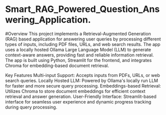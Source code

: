 # Smart_RAG_Powered_Question_Answering_Application.
#Overview
This project implements a Retrieval-Augmented Generation (RAG) based application for answering user queries by processing different types of inputs, including PDF files, URLs, and web search results. The app uses a locally hosted Ollama Large Language Model (LLM) to generate context-aware answers, providing fast and reliable information retrieval. The app is built using Python, Streamlit for the frontend, and integrates Chroma for embedding-based document retrieval.

Key Features
Multi-input Support: Accepts inputs from PDFs, URLs, or web search queries.
Locally Hosted LLM: Powered by Ollama's locally run LLM for faster and more secure query processing.
Embeddings-based Retrieval: Utilizes Chroma to store document embeddings for efficient context retrieval and answer generation.
User-Friendly Interface: Streamlit-based interface for seamless user experience and dynamic progress tracking during query processing.
